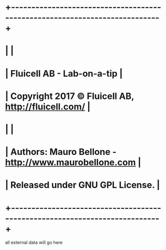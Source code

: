 #  +---------------------------------------------------------------------------+
#  |                                                                           |
#  |  Fluicell AB - Lab-on-a-tip                                               |
#  |  Copyright 2017 © Fluicell AB, http://fluicell.com/                       |
#  |                                                                           |
#  | Authors: Mauro Bellone - http://www.maurobellone.com                      |
#  | Released under GNU GPL License.                                           |
#  +---------------------------------------------------------------------------+ 

all external data will go here
